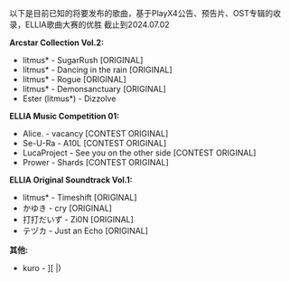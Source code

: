 以下是目前已知的将要发布的歌曲，基于PlayX4公告、预告片、OST专辑的收录，ELLIA歌曲大赛的优胜
截止到2024.07.02

**Arcstar Collection Vol.2:**
- litmus* \- SugarRush [ORIGINAL]
- litmus* \- Dancing in the rain [ORIGINAL]
- litmus* \- Rogue [ORIGINAL]
- litmus* \- Demonsanctuary [ORIGINAL]
- Ester (litmus*) \- Dizzolve

**ELLIA Music Competition 01:**
- Alice. \- vacancy [CONTEST ORIGINAL]
- Se-U-Ra \- A10L [CONTEST ORIGINAL]
- LucaProject \- See you on the other side [CONTEST ORIGINAL]
- Prower \- Shards [CONTEST ORIGINAL]

**ELLIA Original Soundtrack Vol.1:**
- litmus* \- Timeshift [ORIGINAL]
- かゆき \- cry [ORIGINAL]
- 打打だいず \- Zi0N [ORIGINAL]
- テヅカ \- Just an Echo [ORIGINAL]

**其他:**
- kuro \- ][ |)
